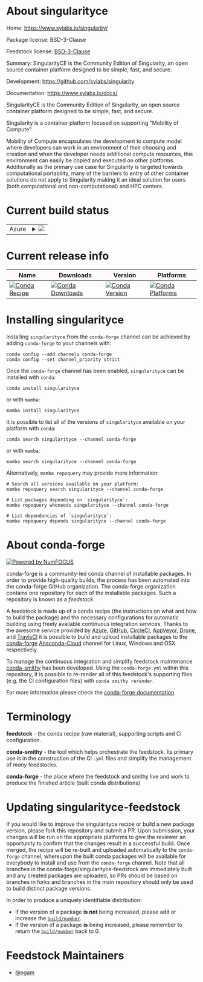 About singularityce
===================

Home: https://www.sylabs.io/singularity/

Package license: BSD-3-Clause

Feedstock license: [BSD-3-Clause](https://github.com/conda-forge/singularityce-feedstock/blob/main/LICENSE.txt)

Summary: SingularityCE is the Community Edition of Singularity, an open source container platform designed to be simple, fast, and secure.

Development: https://github.com/sylabs/singularity

Documentation: https://www.sylabs.io/docs/

SingularityCE is the Community Edition of Singularity,
an open source container platform designed to be
simple, fast, and secure.

Singularity is a container platform focused on supporting "Mobility of
Compute"

Mobility of Compute encapsulates the development to compute model where
developers can work in an environment of their choosing and creation and
when the developer needs additional compute resources, this environment
can easily be copied and executed on other platforms. Additionally as the
primary use case for Singularity is targeted towards computational
portability, many of the barriers to entry of other container solutions do
not apply to Singularity making it an ideal solution for users (both
computational and non-computational) and HPC centers.


Current build status
====================


<table>
    
  <tr>
    <td>Azure</td>
    <td>
      <details>
        <summary>
          <a href="https://dev.azure.com/conda-forge/feedstock-builds/_build/latest?definitionId=14719&branchName=main">
            <img src="https://dev.azure.com/conda-forge/feedstock-builds/_apis/build/status/singularityce-feedstock?branchName=main">
          </a>
        </summary>
        <table>
          <thead><tr><th>Variant</th><th>Status</th></tr></thead>
          <tbody><tr>
              <td>linux_64_openssl1.1.1</td>
              <td>
                <a href="https://dev.azure.com/conda-forge/feedstock-builds/_build/latest?definitionId=14719&branchName=main">
                  <img src="https://dev.azure.com/conda-forge/feedstock-builds/_apis/build/status/singularityce-feedstock?branchName=main&jobName=linux&configuration=linux%20linux_64_openssl1.1.1" alt="variant">
                </a>
              </td>
            </tr><tr>
              <td>linux_64_openssl3</td>
              <td>
                <a href="https://dev.azure.com/conda-forge/feedstock-builds/_build/latest?definitionId=14719&branchName=main">
                  <img src="https://dev.azure.com/conda-forge/feedstock-builds/_apis/build/status/singularityce-feedstock?branchName=main&jobName=linux&configuration=linux%20linux_64_openssl3" alt="variant">
                </a>
              </td>
            </tr><tr>
              <td>linux_aarch64_openssl1.1.1</td>
              <td>
                <a href="https://dev.azure.com/conda-forge/feedstock-builds/_build/latest?definitionId=14719&branchName=main">
                  <img src="https://dev.azure.com/conda-forge/feedstock-builds/_apis/build/status/singularityce-feedstock?branchName=main&jobName=linux&configuration=linux%20linux_aarch64_openssl1.1.1" alt="variant">
                </a>
              </td>
            </tr><tr>
              <td>linux_aarch64_openssl3</td>
              <td>
                <a href="https://dev.azure.com/conda-forge/feedstock-builds/_build/latest?definitionId=14719&branchName=main">
                  <img src="https://dev.azure.com/conda-forge/feedstock-builds/_apis/build/status/singularityce-feedstock?branchName=main&jobName=linux&configuration=linux%20linux_aarch64_openssl3" alt="variant">
                </a>
              </td>
            </tr><tr>
              <td>linux_ppc64le_openssl1.1.1</td>
              <td>
                <a href="https://dev.azure.com/conda-forge/feedstock-builds/_build/latest?definitionId=14719&branchName=main">
                  <img src="https://dev.azure.com/conda-forge/feedstock-builds/_apis/build/status/singularityce-feedstock?branchName=main&jobName=linux&configuration=linux%20linux_ppc64le_openssl1.1.1" alt="variant">
                </a>
              </td>
            </tr><tr>
              <td>linux_ppc64le_openssl3</td>
              <td>
                <a href="https://dev.azure.com/conda-forge/feedstock-builds/_build/latest?definitionId=14719&branchName=main">
                  <img src="https://dev.azure.com/conda-forge/feedstock-builds/_apis/build/status/singularityce-feedstock?branchName=main&jobName=linux&configuration=linux%20linux_ppc64le_openssl3" alt="variant">
                </a>
              </td>
            </tr>
          </tbody>
        </table>
      </details>
    </td>
  </tr>
</table>

Current release info
====================

| Name | Downloads | Version | Platforms |
| --- | --- | --- | --- |
| [![Conda Recipe](https://img.shields.io/badge/recipe-singularityce-green.svg)](https://anaconda.org/conda-forge/singularityce) | [![Conda Downloads](https://img.shields.io/conda/dn/conda-forge/singularityce.svg)](https://anaconda.org/conda-forge/singularityce) | [![Conda Version](https://img.shields.io/conda/vn/conda-forge/singularityce.svg)](https://anaconda.org/conda-forge/singularityce) | [![Conda Platforms](https://img.shields.io/conda/pn/conda-forge/singularityce.svg)](https://anaconda.org/conda-forge/singularityce) |

Installing singularityce
========================

Installing `singularityce` from the `conda-forge` channel can be achieved by adding `conda-forge` to your channels with:

```
conda config --add channels conda-forge
conda config --set channel_priority strict
```

Once the `conda-forge` channel has been enabled, `singularityce` can be installed with `conda`:

```
conda install singularityce
```

or with `mamba`:

```
mamba install singularityce
```

It is possible to list all of the versions of `singularityce` available on your platform with `conda`:

```
conda search singularityce --channel conda-forge
```

or with `mamba`:

```
mamba search singularityce --channel conda-forge
```

Alternatively, `mamba repoquery` may provide more information:

```
# Search all versions available on your platform:
mamba repoquery search singularityce --channel conda-forge

# List packages depending on `singularityce`:
mamba repoquery whoneeds singularityce --channel conda-forge

# List dependencies of `singularityce`:
mamba repoquery depends singularityce --channel conda-forge
```


About conda-forge
=================

[![Powered by
NumFOCUS](https://img.shields.io/badge/powered%20by-NumFOCUS-orange.svg?style=flat&colorA=E1523D&colorB=007D8A)](https://numfocus.org)

conda-forge is a community-led conda channel of installable packages.
In order to provide high-quality builds, the process has been automated into the
conda-forge GitHub organization. The conda-forge organization contains one repository
for each of the installable packages. Such a repository is known as a *feedstock*.

A feedstock is made up of a conda recipe (the instructions on what and how to build
the package) and the necessary configurations for automatic building using freely
available continuous integration services. Thanks to the awesome service provided by
[Azure](https://azure.microsoft.com/en-us/services/devops/), [GitHub](https://github.com/),
[CircleCI](https://circleci.com/), [AppVeyor](https://www.appveyor.com/),
[Drone](https://cloud.drone.io/welcome), and [TravisCI](https://travis-ci.com/)
it is possible to build and upload installable packages to the
[conda-forge](https://anaconda.org/conda-forge) [Anaconda-Cloud](https://anaconda.org/)
channel for Linux, Windows and OSX respectively.

To manage the continuous integration and simplify feedstock maintenance
[conda-smithy](https://github.com/conda-forge/conda-smithy) has been developed.
Using the ``conda-forge.yml`` within this repository, it is possible to re-render all of
this feedstock's supporting files (e.g. the CI configuration files) with ``conda smithy rerender``.

For more information please check the [conda-forge documentation](https://conda-forge.org/docs/).

Terminology
===========

**feedstock** - the conda recipe (raw material), supporting scripts and CI configuration.

**conda-smithy** - the tool which helps orchestrate the feedstock.
                   Its primary use is in the construction of the CI ``.yml`` files
                   and simplify the management of *many* feedstocks.

**conda-forge** - the place where the feedstock and smithy live and work to
                  produce the finished article (built conda distributions)


Updating singularityce-feedstock
================================

If you would like to improve the singularityce recipe or build a new
package version, please fork this repository and submit a PR. Upon submission,
your changes will be run on the appropriate platforms to give the reviewer an
opportunity to confirm that the changes result in a successful build. Once
merged, the recipe will be re-built and uploaded automatically to the
`conda-forge` channel, whereupon the built conda packages will be available for
everybody to install and use from the `conda-forge` channel.
Note that all branches in the conda-forge/singularityce-feedstock are
immediately built and any created packages are uploaded, so PRs should be based
on branches in forks and branches in the main repository should only be used to
build distinct package versions.

In order to produce a uniquely identifiable distribution:
 * If the version of a package **is not** being increased, please add or increase
   the [``build/number``](https://docs.conda.io/projects/conda-build/en/latest/resources/define-metadata.html#build-number-and-string).
 * If the version of a package **is** being increased, please remember to return
   the [``build/number``](https://docs.conda.io/projects/conda-build/en/latest/resources/define-metadata.html#build-number-and-string)
   back to 0.

Feedstock Maintainers
=====================

* [@ngam](https://github.com/ngam/)

